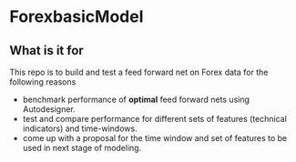 # ForexbasicModel

## What is it for
This repo is to build and test a feed forward net on Forex data for the following reasons

- benchmark performance of **optimal** feed forward nets using Autodesigner.
- test and compare performance for different sets of features (technical indicators) and time-windows.
- come up with a proposal for the time window and set of features to be used in next stage of modeling.






